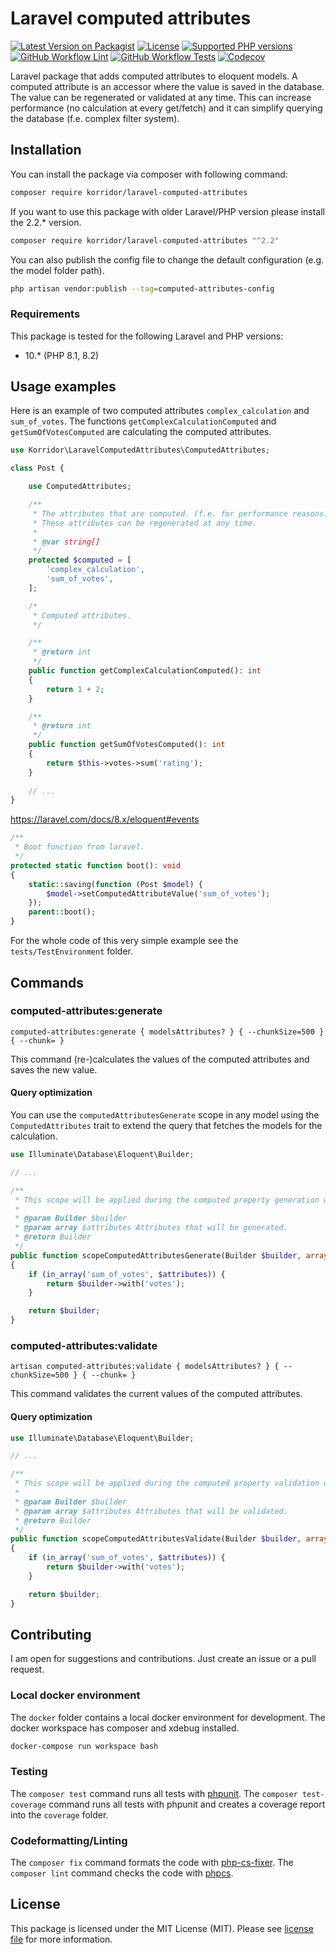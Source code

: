 # Laravel computed attributes

[![Latest Version on Packagist](https://img.shields.io/packagist/v/korridor/laravel-computed-attributes?style=flat-square)](https://packagist.org/packages/korridor/laravel-computed-attributes)
[![License](https://img.shields.io/packagist/l/korridor/laravel-computed-attributes?style=flat-square)](license.md)
[![Supported PHP versions](https://img.shields.io/packagist/php-v/korridor/laravel-computed-attributes?style=flat-square)](https://packagist.org/packages/korridor/laravel-computed-attributes)
[![GitHub Workflow Lint](https://img.shields.io/github/actions/workflow/status/korridor/laravel-computed-attributes/lint.yml?label=lint&style=flat-square)](https://github.com/korridor/laravel-computed-attributes/actions/workflows/lint.yml)
[![GitHub Workflow Tests](https://img.shields.io/github/actions/workflow/status/korridor/laravel-computed-attributes/unittests.yml?label=tests&style=flat-square)](https://github.com/korridor/laravel-computed-attributes/actions/workflows/unittests.yml)
[![Codecov](https://img.shields.io/codecov/c/github/korridor/laravel-computed-attributes?style=flat-square)](https://codecov.io/gh/korridor/laravel-computed-attributes)

Laravel package that adds computed attributes to eloquent models.
A computed attribute is an accessor where the value is saved in the database.
The value can be regenerated or validated at any time.
This can increase performance (no calculation at every get/fetch) and it can simplify querying the database (f.e. complex filter system). 

## Installation

You can install the package via composer with following command:

```bash
composer require korridor/laravel-computed-attributes
```

If you want to use this package with older Laravel/PHP version please install the 2.2.* version.

```bash
composer require korridor/laravel-computed-attributes "^2.2"
```

You can also publish the config file to change the default configuration (e.g. the model folder path).

```bash
php artisan vendor:publish --tag=computed-attributes-config
```

### Requirements

This package is tested for the following Laravel and PHP versions:

 - 10.* (PHP 8.1, 8.2)
 
## Usage examples

Here is an example of two computed attributes `complex_calculation` and `sum_of_votes`.
The functions `getComplexCalculationComputed` and `getSumOfVotesComputed` are calculating the computed attributes.

```php
use Korridor\LaravelComputedAttributes\ComputedAttributes;

class Post {

    use ComputedAttributes;

    /**
     * The attributes that are computed. (f.e. for performance reasons)
     * These attributes can be regenerated at any time.
     *
     * @var string[]
     */
    protected $computed = [
        'complex_calculation',
        'sum_of_votes',
    ];

    /*
     * Computed attributes.
     */

    /**
     * @return int
     */
    public function getComplexCalculationComputed(): int
    {
        return 1 + 2;
    }

    /**
     * @return int
     */
    public function getSumOfVotesComputed(): int
    {
        return $this->votes->sum('rating');
    }
    
    // ...
}
```



https://laravel.com/docs/8.x/eloquent#events

```php
/**
 * Boot function from laravel.
 */
protected static function boot(): void
{
    static::saving(function (Post $model) {
        $model->setComputedAttributeValue('sum_of_votes');
    });
    parent::boot();
}
```

For the whole code of this very simple example see the `tests/TestEnvironment` folder.

## Commands

### computed-attributes:generate

```
computed-attributes:generate { modelsAttributes? } { --chunkSize=500 } { --chunk= }
```

This command (re-)calculates the values of the computed attributes and saves the new value.

#### Query optimization

You can use the `computedAttributesGenerate` scope in any model using the `ComputedAttributes` trait to extend the query that fetches the models for the calculation.

```php
use Illuminate\Database\Eloquent\Builder;

// ...

/**
 * This scope will be applied during the computed property generation with artisan computed-attributes:generate.
 *
 * @param Builder $builder
 * @param array $attributes Attributes that will be generated.
 * @return Builder
 */
public function scopeComputedAttributesGenerate(Builder $builder, array $attributes): Builder
{
    if (in_array('sum_of_votes', $attributes)) {
        return $builder->with('votes');
    }

    return $builder;
}
```

### computed-attributes:validate

```
artisan computed-attributes:validate { modelsAttributes? } { --chunkSize=500 } { --chunk= }
```

This command validates the current values of the computed attributes.

#### Query optimization

```php
use Illuminate\Database\Eloquent\Builder;

// ...

/**
 * This scope will be applied during the computed property validation with artisan computed-attributes:validate.
 *
 * @param Builder $builder
 * @param array $attributes Attributes that will be validated.
 * @return Builder
 */
public function scopeComputedAttributesValidate(Builder $builder, array $attributes): Builder
{
    if (in_array('sum_of_votes', $attributes)) {
        return $builder->with('votes');
    }

    return $builder;
}
```

## Contributing

I am open for suggestions and contributions. Just create an issue or a pull request.

### Local docker environment

The `docker` folder contains a local docker environment for development.
The docker workspace has composer and xdebug installed.

```bash
docker-compose run workspace bash
```

### Testing

The `composer test` command runs all tests with [phpunit](https://phpunit.de/).
The `composer test-coverage` command runs all tests with phpunit and creates a coverage report into the `coverage` folder.

### Codeformatting/Linting

The `composer fix` command formats the code with [php-cs-fixer](https://github.com/FriendsOfPHP/PHP-CS-Fixer).
The `composer lint` command checks the code with [phpcs](https://github.com/squizlabs/PHP_CodeSniffer).

## License

This package is licensed under the MIT License (MIT). Please see [license file](license.md) for more information.
